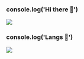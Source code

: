 ### console.log('Hi there 👋')

<a href="https://github.com/nscando/github-readme-stats">
  <img align="center" src="https://github-readme-stats.vercel.app/api?username=nscando&hide=stars,contribs&show_icons=true&theme=radical" />
</a>

### console.log('Langs 💖')

<a href="https://github.com/nscando/github-readme-stats">
  <img align="center" src="https://github-readme-stats.vercel.app/api/top-langs/?username=nscando&layout=compact" />
</a>
